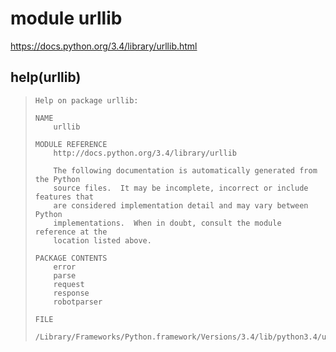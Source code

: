 # module urllib

https://docs.python.org/3.4/library/urllib.html

## help(urllib)

> ```
> Help on package urllib:
>
> NAME
>     urllib
>
> MODULE REFERENCE
>     http://docs.python.org/3.4/library/urllib
>     
>     The following documentation is automatically generated from the Python
>     source files.  It may be incomplete, incorrect or include features that
>     are considered implementation detail and may vary between Python
>     implementations.  When in doubt, consult the module reference at the
>     location listed above.
>
> PACKAGE CONTENTS
>     error
>     parse
>     request
>     response
>     robotparser
>
> FILE
>     /Library/Frameworks/Python.framework/Versions/3.4/lib/python3.4/urllib/__init__.py
> ```





